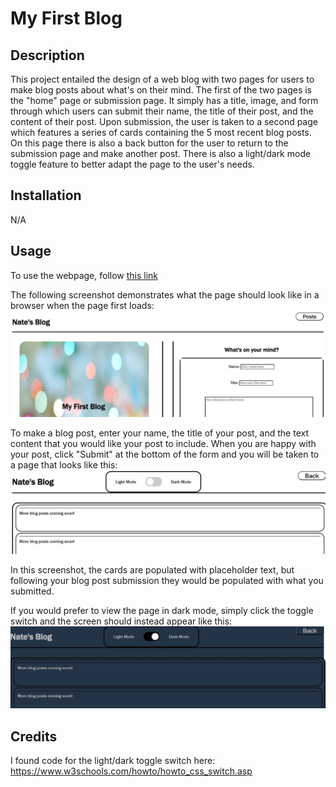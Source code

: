 # My First Blog

## Description
This project entailed the design of a web blog with two pages for users to make blog posts about what's on their mind.  The first of the two pages is the "home" page or submission page.  It  simply has a title, image, and form through which users can submit their name, the title of their post, and the content of their post.  Upon submission, the user is taken to a second page which features a series of cards containing the 5 most recent blog posts.  On this page there is also a back button for the user to return to the submission page and make another post.  There is also a light/dark mode toggle feature to better adapt the page to the user's needs.

## Installation
N/A

## Usage
To use the webpage, follow [this link](https://njohnson2897.github.io/my-blog/)

The following screenshot demonstrates what the page should look like in a browser when the page first loads:
![blog submission page screenshot](./assets/images/submission-page-screenshot.JPG)

To make a blog post, enter your name, the title of your post, and the text content that you would like your post to include.  When you are happy with your post, click "Submit" at the bottom of the form and you will be taken to a page that looks like this:
![blog light mode screenshot](./assets/images/blog-post-page-light.JPG)

In this screenshot, the cards are populated with placeholder text, but following your blog post submission they would be populated with what you submitted.

If you would prefer to view the page in dark mode, simply click the toggle switch and the screen should instead appear like this:
![blog dark mode screenshot](./assets/images/blog-post-page-dark.JPG)


## Credits
I found code for the light/dark toggle switch here: https://www.w3schools.com/howto/howto_css_switch.asp
